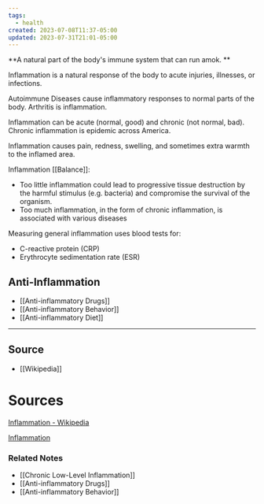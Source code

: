 ```yaml
---
tags:
  - health
created: 2023-07-08T11:37-05:00
updated: 2023-07-31T21:01-05:00
---
```

**A natural part of the body's immune system that can run amok. **

Inflammation is a natural response of the body to acute injuries, illnesses, or infections. 

Autoimmune Diseases cause inflammatory responses to normal parts of the body. Arthritis is inflammation.

Inflammation can be acute (normal, good) and chronic (not normal, bad). Chronic inflammation is epidemic across America. 

Inflammation causes pain, redness, swelling, and sometimes extra warmth to the inflamed area.

Inflammation [[Balance]]:
- Too little inflammation could lead to progressive tissue destruction by the harmful stimulus (e.g. bacteria) and compromise the survival of the organism.
- Too much inflammation, in the form of chronic inflammation, is associated with various diseases

Measuring general inflammation uses blood tests for:

- C-reactive protein (CRP)
- Erythrocyte sedimentation rate (ESR)

## Anti-Inflammation

- [[Anti-inflammatory Drugs]]
- [[Anti-inflammatory Behavior]]
- [[Anti-inflammatory Diet]]

---

## Source
- [[Wikipedia]]


# Sources

[Inflammation - Wikipedia](https://en.wikipedia.org/wiki/Inflammation)

[Inflammation](https://www.webmd.com/arthritis/about-inflammation)

### Related Notes
- [[Chronic Low-Level Inflammation]]
- [[Anti-inflammatory Drugs]] 
- [[Anti-inflammatory Behavior]]